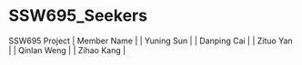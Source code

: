 # SSW695_Seekers
SSW695 Project
| Member Name |
| Yuning Sun |
| Danping Cai |
| Zituo Yan |
| Qinlan Weng |
| Zihao Kang |
